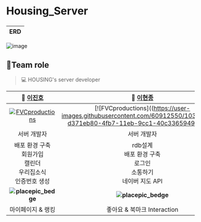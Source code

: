 # Housing_Server
###

| ERD |
| ----------------------------------------------------------------------------------------- |
![image](https://user-images.githubusercontent.com/57162257/103644770-3ce30180-4f9a-11eb-9376-5b9a0453c7c4.png)



## 🤝Team role
  
> 💻 HOUSING's server developer 

| **🙋 [이진호](https://github.com/dk-master)** | **🙋‍ [이현종](https://github.com/dudgns3tp)** |
| :---: |:---:|
| [![FVCproductions](https://user-images.githubusercontent.com/60912550/103666307-d10f9180-4fb7-11eb-82d1-b5d482a1daaa.png)]()    | [![FVCproductions]((https://user-images.githubusercontent.com/60912550/103666311-d371eb80-4fb7-11eb-9cc1-40c3365949bb.jpg)] |
| 서버 개발자 | 서버 개발자|
| 배포 환경 구축 <br /> 회원가입 <br /> 캘린더 <br /> 우리집소식  <br /> 인증번호 생성 <br />|rdb설계 <br /> 배포 환경 구축 <br /> 로그인 <br /> 소통하기 <br /> 네이버 지도 API |
| **![placepic_bedge](https://img.shields.io/badge/placepic-sprint2-363636)**| **![placepic_bedge](https://img.shields.io/badge/placepic-sprint2-363636)**|
|마이페이지 & 랭킹|좋아요 & 북마크 Interaction|
